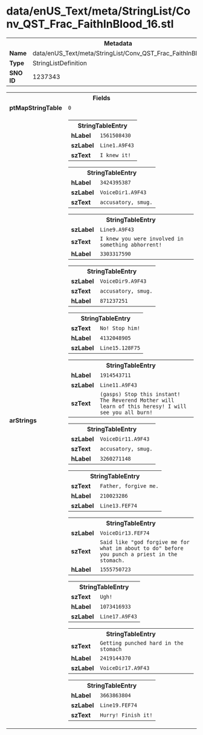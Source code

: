 <h1>data/enUS_Text/meta/StringList/Conv_QST_Frac_FaithInBlood_16.stl</h1><table><tr><th colspan="100%">Metadata</th></tr><tr><td><b>Name</b></td><td>data/enUS_Text/meta/StringList/Conv_QST_Frac_FaithInBlood_16.stl</td></tr><tr><td><b>Type</b></td><td>StringListDefinition</td></tr><tr><td><b>SNO ID</b></td><td>1237343</td></tr></table>

<table><tr><th colspan="100%">Fields</th></tr><tr><td><b>ptMapStringTable</b></td><td><code>0</code></td></tr><tr><td><b>arStrings</b></td><td><table><tr><th colspan="100%">StringTableEntry</th></tr><tr><td><b>hLabel</b></td><td><code>1561508430</code></td></tr><tr><td><b>szLabel</b></td><td><code>Line1.A9F43</code></td></tr><tr><td><b>szText</b></td><td><code>I knew it!</code></td></tr></table>


<table><tr><th colspan="100%">StringTableEntry</th></tr><tr><td><b>hLabel</b></td><td><code>3424395387</code></td></tr><tr><td><b>szLabel</b></td><td><code>VoiceDir1.A9F43</code></td></tr><tr><td><b>szText</b></td><td><code>accusatory, smug.</code></td></tr></table>


<table><tr><th colspan="100%">StringTableEntry</th></tr><tr><td><b>szLabel</b></td><td><code>Line9.A9F43</code></td></tr><tr><td><b>szText</b></td><td><code>I knew you were involved in something abhorrent!</code></td></tr><tr><td><b>hLabel</b></td><td><code>3303317590</code></td></tr></table>


<table><tr><th colspan="100%">StringTableEntry</th></tr><tr><td><b>szLabel</b></td><td><code>VoiceDir9.A9F43</code></td></tr><tr><td><b>szText</b></td><td><code>accusatory, smug.</code></td></tr><tr><td><b>hLabel</b></td><td><code>871237251</code></td></tr></table>


<table><tr><th colspan="100%">StringTableEntry</th></tr><tr><td><b>szText</b></td><td><code>No! Stop him!</code></td></tr><tr><td><b>hLabel</b></td><td><code>4132048905</code></td></tr><tr><td><b>szLabel</b></td><td><code>Line15.128F75</code></td></tr></table>


<table><tr><th colspan="100%">StringTableEntry</th></tr><tr><td><b>hLabel</b></td><td><code>1914543711</code></td></tr><tr><td><b>szLabel</b></td><td><code>Line11.A9F43</code></td></tr><tr><td><b>szText</b></td><td><code>(gasps) Stop this instant! The Reverend Mother will learn of this heresy! I will see you all burn!</code></td></tr></table>


<table><tr><th colspan="100%">StringTableEntry</th></tr><tr><td><b>szLabel</b></td><td><code>VoiceDir11.A9F43</code></td></tr><tr><td><b>szText</b></td><td><code>accusatory, smug.</code></td></tr><tr><td><b>hLabel</b></td><td><code>3260271148</code></td></tr></table>


<table><tr><th colspan="100%">StringTableEntry</th></tr><tr><td><b>szText</b></td><td><code>Father, forgive me.</code></td></tr><tr><td><b>hLabel</b></td><td><code>210023286</code></td></tr><tr><td><b>szLabel</b></td><td><code>Line13.FEF74</code></td></tr></table>


<table><tr><th colspan="100%">StringTableEntry</th></tr><tr><td><b>szLabel</b></td><td><code>VoiceDir13.FEF74</code></td></tr><tr><td><b>szText</b></td><td><code>Said like "god forgive me for what im about to do" before you punch a priest in the stomach.</code></td></tr><tr><td><b>hLabel</b></td><td><code>1555750723</code></td></tr></table>


<table><tr><th colspan="100%">StringTableEntry</th></tr><tr><td><b>szText</b></td><td><code>Ugh!</code></td></tr><tr><td><b>hLabel</b></td><td><code>1073416933</code></td></tr><tr><td><b>szLabel</b></td><td><code>Line17.A9F43</code></td></tr></table>


<table><tr><th colspan="100%">StringTableEntry</th></tr><tr><td><b>szText</b></td><td><code>Getting punched hard in the stomach</code></td></tr><tr><td><b>hLabel</b></td><td><code>2419144370</code></td></tr><tr><td><b>szLabel</b></td><td><code>VoiceDir17.A9F43</code></td></tr></table>


<table><tr><th colspan="100%">StringTableEntry</th></tr><tr><td><b>hLabel</b></td><td><code>3663863804</code></td></tr><tr><td><b>szLabel</b></td><td><code>Line19.FEF74</code></td></tr><tr><td><b>szText</b></td><td><code>Hurry! Finish it!</code></td></tr></table>


</td></tr></table>

